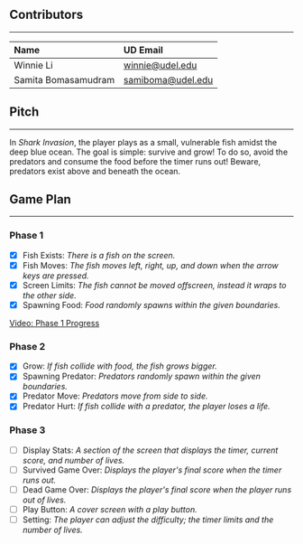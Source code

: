 ## Contributors

---
| Name                  | UD Email               |
|:----------------------|:-----------------------|
| Winnie Li             | winnie@udel.edu        |
| Samita Bomasamudram   | samiboma@udel.edu      |

## Pitch

---
In *Shark Invasion*, the player plays as a small, vulnerable fish amidst the deep 
blue ocean. The goal is simple: survive and grow! To do so, avoid the 
predators and consume the food before the timer runs out! Beware, predators 
exist above and beneath the ocean.

## Game Plan

---
### Phase 1
- [X] Fish Exists: *There is a fish on the screen.*
- [X] Fish Moves: *The fish moves left, right, up, and down when the arrow keys
are pressed.*
- [X] Screen Limits: *The fish cannot be moved offscreen, instead it wraps to the 
other side.*
- [X] Spawning Food: *Food randomly spawns within the given boundaries.*

[Video: Phase 1 Progress](https://youtu.be/xGT1E1P8qBs)

### Phase 2
- [X] Grow: *If fish collide with food, the fish grows bigger.*
- [X] Spawning Predator: *Predators randomly spawn within the given boundaries.*
- [X] Predator Move: *Predators move from side to side.*
- [X] Predator Hurt: *If fish collide with a predator, the player loses a life.* 

### Phase 3
- [ ] Display Stats: *A section of the screen that displays the timer, current 
score, and number of lives.*
- [ ] Survived Game Over: *Displays the player's final score when the timer runs 
out.*
- [ ] Dead Game Over: *Displays the player's final score when the player runs 
out of lives.*
- [ ] Play Button: *A cover screen with a play button.*
- [ ] Setting: *The player can adjust the difficulty; the timer limits and the 
number of lives.*